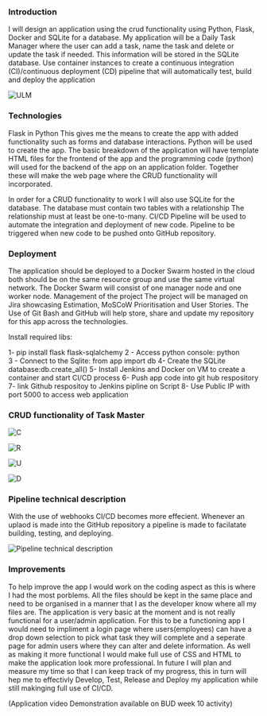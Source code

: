 ### Introduction
I will design an application using the crud functionality using Python, Flask, Docker and SQLite for a database. 
My application will be a Daily Task Manager where the user can add a task, name the task and delete or update the task if needed. This information will be stored in the SQLite database. Use container instances to create a continuous integration (CI)/continuous deployment (CD) pipeline that will automatically test, build and deploy the application

![ULM](https://user-images.githubusercontent.com/110677635/194580273-e640e859-6fdf-477c-9efa-1096867f6a88.png)

### Technologies 
Flask in Python This gives me the means to create the app with added functionality such as forms and database interactions.
Python will be used to create the app.  The basic breakdown of the application will have template HTML files for the frontend of the app and the programming code (python) will used for the backend of the app on an application folder. Together these will make the web page where the CRUD functionality will incorporated.

In order for a CRUD functionality to work I will also use SQLite for the database. The database must contain two tables with a relationship The relationship must at least be one-to-many.
CI/CD Pipeline will be used to automate the integration and deployment of new code. 
Pipeline to be triggered when new code to be pushed onto GitHub repository. 

### Deployment
The application should be deployed to a Docker Swarm hosted in the cloud both should be on the same resource group and use the same virtual network. The Docker Swarm will consist of one manager node and one worker node.
Management of the project 
The project will be managed on Jira showcasing Estimation, MoSCoW Prioritisation and User Stories.
The Use of Git Bash and GitHub will help store, share and update my repository for this app across the technologies.

Install required libs:

1- pip install flask flask-sqlalchemy
2 - Access python console: python  
3 - Connect to the Sqlite: from app import db
4- Create the SQLite database:db.create_all()
5- Install Jenkins and Docker on VM to create a container and start CI/CD process
6- Push app code into git hub respository
7- link Github respositoy to Jenkins pipline on Script
8- Use Public IP with port 5000 to access web application 

### CRUD functionality of Task Master

![C](https://user-images.githubusercontent.com/110677635/194753905-ad40da40-b473-47a6-9283-482132dbcb57.png)

![R](https://user-images.githubusercontent.com/110677635/194754389-44c3e6cd-ea56-40a0-90eb-042581a57cbe.png)

![U](https://user-images.githubusercontent.com/110677635/194755084-e6d1c318-7423-4f90-a923-d6761aa834a4.png)

![D](https://user-images.githubusercontent.com/110677635/194755096-105b1501-b751-498c-b916-35bb281da1d7.png)


### Pipeline technical description
With the use of webhooks CI/CD becomes more effecient. Whenever an uplaod is made into the GitHub repository a pipeline is made to facilatate building, testing, and deploying.


![Pipeline technical description](https://user-images.githubusercontent.com/110677635/194755547-f0f158ec-7121-4ecc-baf6-350dae1d23f7.png)

### Improvements

To help improve the app I would work on the coding aspect as this is where I had the most porblems. All the files should be kept in the same place and need to be organised in a manner that I as the developer know where all my files are. 
The application is very basic at the moment and is not really functional for a user/admin application. For this to be a functioning app I would need to impliment a login page where users(employees) can have a drop down selection to pick what task they will complete and a seperate page for admin users where they can alter and delete information.
As well as making it more functional I would make full use of CSS and HTML to make the application look more professional.
In future I will plan and measure my time so that I can keep track of my progress, this in turn will hep me to effectivly Develop, Test, Release and Deploy my application while still makinging full use of CI/CD.

(Application video Demonstration available on BUD week 10 activity)

 